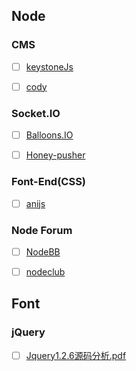 
## Node


### CMS

 - [ ] [keystoneJs](http://keystonejs.com/)
 - [ ] [cody](http://howest.cody-cms.org/en/)


### Socket.IO

- [ ] [Balloons.IO](https://github.com/gravityonmars/Balloons.IO)
- [ ] [Honey-pusher](https://github.com/xydudu/Honey-pusher)





### Font-End(CSS)

- [ ] [anijs](https://github.com/anijs/anijs)



### Node Forum

- [ ] [NodeBB](https://github.com/designcreateplay/NodeBB)
- [ ] [nodeclub](https://github.com/cnodejs/nodeclub/)



## Font

### jQuery

- [ ] [Jquery1.2.6源码分析.pdf](http://pan.baidu.com/s/1jG2xATo)
